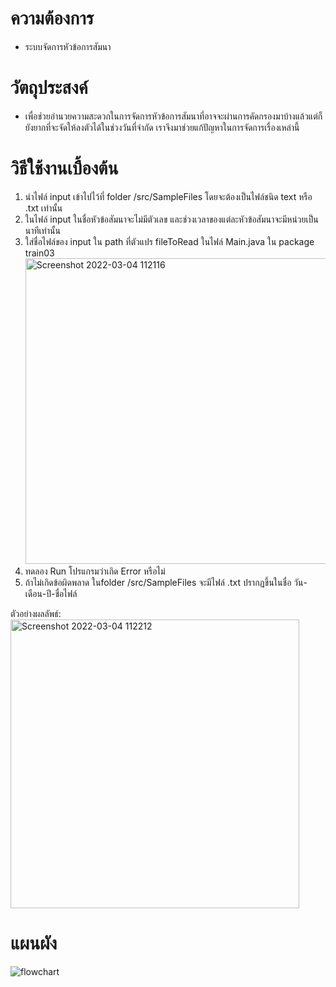 # ความต้องการ
* ระบบจัดการหัวข้อการสัมนา

# วัตถุประสงค์
* เพื่อช่วยอำนวยความสะดวกในการจัดการหัวข้อการสัมนาที่อาจจะผ่านการคัดกรองมาบ้างแล้วแต่ก็ยังยากที่จะจัดให้ลงตัวได้ในช่วงวันที่จำกัด เราจึงมาช่วยแก้ปัญหาในการจัดการเรื่องเหล่านี้

# วิธีใช้งานเบื้องต้น

1. นำไฟล์ input เข้าไปไว้ที่ folder /src/SampleFiles โดยจะต้องเป็นไฟล์ชนิด text หรือ .txt เท่านั้น<br />
2. ในไฟล์ input ในชื่อหัวข้อสัมนาจะไม่มีตัวเลข และช่วงเวลาของแต่ละหัวข้อสัมนาจะมีหน่วยเป็นนาทีเท่านั้น
3. ใส่ชื่อไฟล์ของ input ใน path ที่ตัวแปร fileToRead ในไฟล์ Main.java ใน package train03<br />
<img width="489" alt="Screenshot 2022-03-04 112116" src="https://user-images.githubusercontent.com/84006033/156698939-91868ef8-b5c0-49f9-91f5-d14e6792ce4e.png"><br />
3. ทดลอง Run โปรแกรมว่าเกิด Error หรือไม่<br />
4. ถ้าไม่เกิดข้อผิดพลาด ในfolder /src/SampleFiles จะมีไฟล์ .txt ปรากฏขึ้นในชื่อ วัน-เดือน-ปี-ชื่อไฟล์<br />

ตัวอย่างผลลัพธ์: <br />
<img width="462" alt="Screenshot 2022-03-04 112212" src="https://user-images.githubusercontent.com/84006033/156699415-678b58bd-f137-4372-84d8-ceabf922f31d.png"><br />

# แผนผัง
![flowchart](https://user-images.githubusercontent.com/84006033/156701578-733a42d1-756a-400d-b8b1-f220e1aaaa9b.png)
